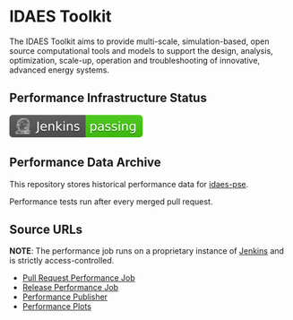 # IDAES Toolkit

The IDAES Toolkit aims to provide multi-scale, simulation-based, open source
computational tools and models to support the design, analysis, optimization,
scale-up, operation and troubleshooting of innovative, advanced energy systems.

## Performance Infrastructure Status
[![Jenkins Status](https://github.com/Pyomo/jenkins-status/blob/main/pyomo_main.svg)](https://pyomo-jenkins.sandia.gov/)

## Performance Data Archive

This repository stores historical performance data for
[idaes-pse](https://github.com/idaes/idaes-pse).

Performance tests run after every merged pull request.

## Source URLs

**NOTE**: The performance job runs on a proprietary instance of [Jenkins](https://www.jenkins.io/)
and is strictly access-controlled.

- [Pull Request Performance Job](https://pyomo-jenkins.sandia.gov/view/IDAES/job/IDAES_Performance/)
- [Release Performance Job](https://pyomo-jenkins.sandia.gov/view/IDAES/job/IDAES_Performance_Release/)
- [Performance Publisher](https://pyomo-jenkins.sandia.gov/view/IDAES/job/IDAES_Performance_Publisher/)
- [Performance Plots](https://software.sandia.gov/downloads/pub/idaes/performance/index.html)


